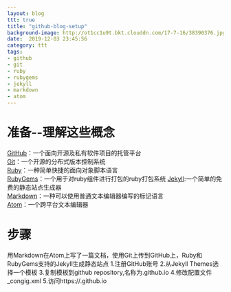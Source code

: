 ```yaml
---
layout: blog
ttt: true
title: "github-blog-setup"
background-image: http://ot1cc1u9t.bkt.clouddn.com/17-7-16/38390376.jpg
date:  2019-12-03 23:45:56
category: ttt
tags:
- github
- git
- ruby
- rubygems
- jekyll
- markdown
- atom
---
```


# 准备--理解这些概念
[GitHub](https://github.com/)：一个面向开源及私有软件项目的托管平台  
[Git](https://git-scm.com/)：一个开源的分布式版本控制系统  
[Ruby](https://www.ruby-lang.org/zh_cn/)：一种简单快捷的面向对象脚本语言  
[RubyGems](https://rubygems.org/)：一个用于对ruby组件进行打包的ruby打包系统
[Jekyll](https://jekyllrb.com/):一个简单的免费的静态站点生成器  
[Markdown](http://www.markdown.cn/)：一种可以使用普通文本编辑器编写的标记语言  
[Atom](https://atom.io/)：一个跨平台文本编辑器  
# 步骤  
用Markdown在Atom上写了一篇文档，使用Git上传到GitHub上，Ruby和RubyGems支持的Jekyll生成静态站点
1.注册GitHub账号
2.从Jekyll Themes选择一个模板
3.复制模板到github repository,名称为<user>.github.io
4.修改配置文件_congig.xml
5.访问https://<user>.github.io
